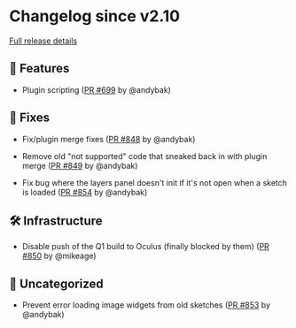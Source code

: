 # Changelog since v2.10

[Full release details](https://github.com/icosa-foundation/open-brush/compare/v2.10...4888c12b9b899185b384b501b4c68f8a91b1c665)

## 🚀 Features

- Plugin scripting ([PR #699](https://github.com/icosa-foundation/open-brush/pull/699) by @andybak)


## 🐛 Fixes

- Fix/plugin merge fixes ([PR #848](https://github.com/icosa-foundation/open-brush/pull/848) by @andybak)

- Remove old "not supported" code that sneaked back in with plugin merge ([PR #849](https://github.com/icosa-foundation/open-brush/pull/849) by @andybak)

- Fix bug where the layers panel doesn't init if it's not open when a sketch is loaded ([PR #854](https://github.com/icosa-foundation/open-brush/pull/854) by @andybak)


## 🛠️ Infrastructure

- Disable push of the Q1 build to Oculus (finally blocked by them) ([PR #850](https://github.com/icosa-foundation/open-brush/pull/850) by @mikeage)


## 💬 Uncategorized

- Prevent error loading image widgets from old sketches ([PR #853](https://github.com/icosa-foundation/open-brush/pull/853) by @andybak)





